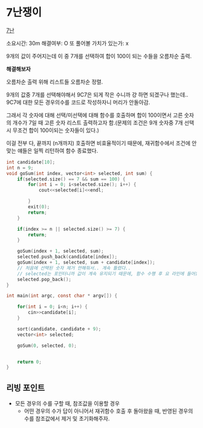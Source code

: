 # 7난쟁이

[7난](https://www.acmicpc.net/problem/2309)

소요시간: 30m
해결여부: O
또 풀어볼 가치가 있는가: x

9개의 값이 주어지는데 이 중 7개를 선택하여 합이 100이 되는 수들을 오름차순 출력.

**해결해보자**

오름차순 출력 위해 리스트들 오름차순 정렬.

9개의 값중 7개를 선택해야해서 9C7은 되게 작은 수니까 걍 하면 되겠구나 했는데..
9C7에 대한 모든 경우의수를 코드로 작성하자니 머리가 안돌아감.

그래서
각 숫자에 대해 선택/미선택에 대해 함수를 호출하며 합이 100이면서 고른 숫자의 개수가 7일 때 고른 숫자 리스트 출력하고자 함.(문제의 조건은 9개 숫자중 7개 선택시 무조건 합이 100이되는 숫자들이 있다.)

이걸 전부 다, 끝까지 (n개까지) 호출하면 비효율적이기 때문에, 재귀함수에서 조건에 안맞는 얘들은 일찍 리턴하여 함수 종료했다.

```C
int candidate[10];
int n = 9;
void goSum(int index, vector<int> selected, int sum) {
    if(selected.size() == 7 && sum == 100) {
        for(int i = 0; i<selected.size(); i++) {
            cout<<selected[i]<<endl;

        }
        exit(0);
        return;
    }

    if(index >= n || selected.size() >= 7) {
        return;
    }

    goSum(index + 1, selected, sum);
    selected.push_back(candidate[index]);
    goSum(index + 1, selected, sum + candidate[index]);
    // 처음에 선택된 숫자 제거 안해줘서.. 계속 틀렸다..
    // selected는 포인터니까 값이 계속 유지되기 때문에, 함수 수행 후 요 라인에 들어왔을 때 선택된 얘를 빼줘야한다.
    selected.pop_back();
}

int main(int argc, const char * argv[]) {

    for(int i = 0; i<n; i++) {
        cin>>candidate[i];
    }

    sort(candidate, candidate + 9);
    vector<int> selected;

    goSum(0, selected, 0);


    return 0;
}
```

## 리빙 포인트

- 모든 경우의 수를 구할 때, 참조값을 이용할 경우
  - 어떤 경우의 수가 답이 아니어서 재귀함수 호출 후 돌아왔을 때, 반영된 경우의 수를 참조값에서 제거 및 초기화해주자.
